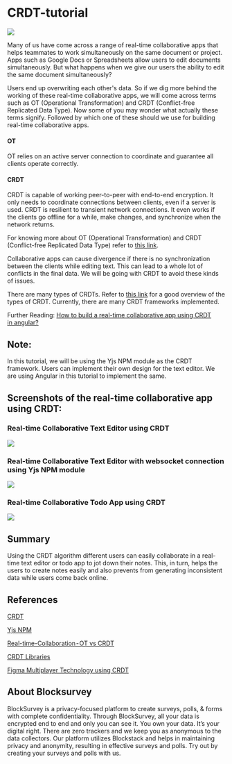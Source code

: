 # CRDT-tutorial

![](https://cdn-images-1.medium.com/max/1000/1*4Eokr32mwX3IUzwEPDe0MQ.png)

Many of us have come across a range of real-time collaborative apps that helps teammates to work simultaneously on the same document or project. Apps such as Google Docs or Spreadsheets allow users to edit documents simultaneously. But what happens when we give our users the ability to edit the same document simultaneously?

Users end up overwriting each other's data. So if we dig more behind the working of these real-time collaborative apps, we will come across terms such as OT (Operational Transformation) and CRDT (Conflict-free Replicated Data Type). Now some of you may wonder what actually these terms signify. Followed by which one of these should we use for building real-time collaborative apps. 

#### OT 
  OT relies on an active server connection to coordinate and guarantee all clients operate correctly.

#### CRDT
  CRDT is capable of working peer-to-peer with end-to-end encryption. It only needs to coordinate connections between clients, even if a server is used. CRDT is resilient to      transient network connections. It even works if the clients go offline for a while, make changes, and synchronize when the network returns. 

For knowing more about OT (Operational Transformation) and CRDT (Conflict-free Replicated Data Type) refer to [this link](https://www.tiny.cloud/blog/real-time-collaboration-ot-vs-crdt/#:~:text=OT%20trades%20complexity%20for%20the,even%20valid%20for%20your%20schema.).

Collaborative apps can cause divergence if there is no synchronization between the clients while editing text. This can lead to a whole lot of conflicts in the final data. We will be going with CRDT to avoid these kinds of issues. 

There are many types of CRDTs. Refer to [this link](https://github.com/pfrazee/crdt_notes/tree/68c5fe81ade109446a9f4c24e03290ec5493031f#portfolio-of-basic-crdts) for a good overview of the types of CRDT. Currently, there are many CRDT frameworks implemented.

Further Reading: [How to build a real-time collaborative app using CRDT in angular?](https://medium.com/blocksurvey/tutorial-how-to-build-a-to-do-using-bi-directional-linking-in-angular-c8db945619e8)

## Note: 
In this tutorial, we will be using the Yjs NPM module as the CRDT framework. Users can implement their own design for the text editor. We are using Angular in this tutorial to implement the same.


## Screenshots of the real-time collaborative app using CRDT:


### Real-time Collaborative Text Editor using CRDT


![](https://cdn-images-1.medium.com/max/1500/1*G1CMih0JRaD5cVgd-2S3kA.gif)


### Real-time Collaborative Text Editor with websocket connection using Yjs NPM module


![](https://cdn-images-1.medium.com/max/1500/1*0YdDkswFLDwtPWStoXAe7A.gif)


### Real-time Collaborative Todo App using CRDT


![](https://cdn-images-1.medium.com/max/1500/1*RikSPbWYG5p30gZomfkjdA.gif)



## Summary

Using the CRDT algorithm different users can easily collaborate in a real-time text editor or todo app to jot down their notes. This, in turn, helps the users to create notes easily and also prevents from generating inconsistent data while users come back online. 

## References

[CRDT](https://en.wikipedia.org/wiki/Conflict-free_replicated_data_type)

[Yjs NPM](https://www.npmjs.com/package/yjs)

[Real-time-Collaboration - OT vs CRDT](https://www.tiny.cloud/blog/real-time-collaboration-ot-vs-crdt/#:~:text=OT%20trades%20complexity%20for%20the,even%20valid%20for%20your%20schema.)

[CRDT Libraries](https://crdt.tech/implementations)

[Figma Multiplayer Technology using CRDT](https://www.figma.com/blog/how-figmas-multiplayer-technology-works/)


## About Blocksurvey

BlockSurvey is a privacy-focused platform to create surveys, polls, & forms with complete confidentiality. Through BlockSurvey, all your data is encrypted end to end and only you can see it. You own your data. It’s your digital right. There are zero trackers and we keep you as anonymous to the data collectors. Our platform utilizes Blockstack and helps in maintaining privacy and anonymity, resulting in effective surveys and polls. Try out by creating your surveys and polls with us.


